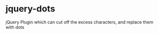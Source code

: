 jquery-dots
===========

jQuery Plugin which can cut off the excess characters, and replace them with dots
